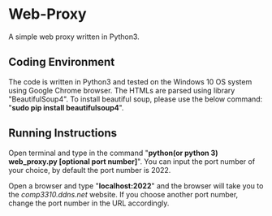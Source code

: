 # Web-Proxy
A simple web proxy written in Python3.

## Coding Environment

The code is written in Python3 and tested on the Windows 10 OS system using Google Chrome browser. The HTMLs are parsed using library "BeautifulSoup4". To install beautiful soup, please use the below command: "**sudo pip install beautifulsoup4**".
  
 ## Running Instructions

Open terminal and type in the command "**python(or python 3) web_proxy.py [optional port number]**". You can input the port number of your choice, by default the port number is 2022. 

Open a browser and type "**localhost:2022**" and the browser will take you to the *comp3310.ddns.net* website. If you choose another port number, change the port number in the URL accordingly. 

